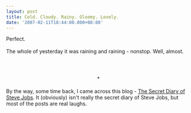 ```yaml
---
layout: post
title: Cold. Cloudy. Rainy. Gloomy. Lovely.
date: '2007-02-11T18:44:00.000+08:00'
---
```


Perfect.<br /><br />The whole of yesterday it was raining and raining - nonstop. Well, almost.<br /><br /><a onblur="try {parent.deselectBloggerImageGracefully();} catch(e) {}" href="http://3.bp.blogspot.com/_eJimuJOoqL4/Rc713AQGpkI/AAAAAAAAAAM/xUWkG216JwQ/s1600-h/rain.PNG"><img style="margin: 0px auto 10px; display: block; text-align: center; cursor: pointer;" src="http://3.bp.blogspot.com/_eJimuJOoqL4/Rc713AQGpkI/AAAAAAAAAAM/xUWkG216JwQ/s400/rain.PNG" alt="" id="BLOGGER_PHOTO_ID_5030228159128577602" border="0" /></a><br /><div style="text-align: center;">*<br /></div><br />By the way, some time back, I came across this blog - <a href="http://fakesteve.blogspot.com/">The Secret Diary of Steve Jobs</a>. It (obviously) isn't really the secret diary of Steve Jobs, but most of the posts are real laughs.
